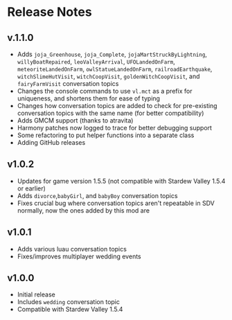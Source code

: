 # Release Notes

## v.1.1.0
- Adds ``joja_Greenhouse``, ``joja_Complete``, ``jojaMartStruckByLightning``, ``willyBoatRepaired``, ``leoValleyArrival``, ``UFOLandedOnFarm``, ``meteoriteLandedOnFarm``, ``owlStatueLandedOnFarm``, ``railroadEarthquake``, ``witchSlimeHutVisit``, ``witchCoopVisit``, ``goldenWitchCoopVisit``, and ``fairyFarmVisit`` conversation topics
- Changes the console commands to use ``vl.mct`` as a prefix for uniqueness, and shortens them for ease of typing
- Changes how conversation topics are added to check for pre-existing conversation topics with the same name (for better compatibility)
- Adds GMCM support (thanks to atravita)
- Harmony patches now logged to trace for better debugging support
- Some refactoring to put helper functions into a separate class
- Adding GitHub releases

## v1.0.2
- Updates for game version 1.5.5 (not compatible with Stardew Valley 1.5.4 or earlier)
- Adds ``divorce``,``babyGirl``, and ``babyBoy`` conversation topics
- Fixes crucial bug where conversation topics aren't repeatable in SDV normally, now the ones added by this mod are

## v1.0.1
- Adds various luau conversation topics
- Fixes/improves multiplayer wedding events

## v1.0.0
- Initial release
- Includes ``wedding`` conversation topic
- Compatible with Stardew Valley 1.5.4

